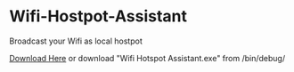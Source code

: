# Wifi-Hostpot-Assistant
Broadcast your Wifi as local hostpot


<a href="https://github.com/SCJLabs/Wifi-Hostpot-Assistant/blob/master/WiFi%20Hotspot%20Assistant/bin/Debug/WiFi%20Hotspot%20Assistant.exe?raw=true">Download Here</a> or download "Wifi Hotspot Assistant.exe" from /bin/debug/
